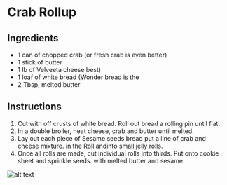 # Crab Rollup


## Ingredients

- 1 can of chopped crab (or fresh crab is even
better)
- 1 stick of butter
- 1 lb of Velveeta cheese
best)
- 1 loaf of white bread (Wonder bread is the
- 2 Tbsp, melted butter

## Instructions

1. Cut with off crusts of white bread. Roll out bread
a rolling pin until flat.
2. In a double broiler, heat cheese, crab and butter until melted.
3. Lay out each piece of Sesame seeds bread put a line of crab and cheese mixture. in the Roll andinto small jelly rolls.
4. Once all rolls are made, cut individual rolls into thirds. Put onto cookie sheet and sprinkle seeds. with melted butter and sesame

![alt text](https://github.com/hunterstrategy/HunterKitchen/blob/main/Photos/crabrollups.jpg)
